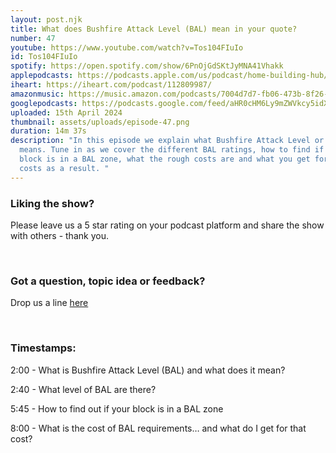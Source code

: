 ```yaml
---
layout: post.njk
title: What does Bushfire Attack Level (BAL) mean in your quote?
number: 47
youtube: https://www.youtube.com/watch?v=Tos104FIuIo
id: Tos104FIuIo
spotify: https://open.spotify.com/show/6PnOjGdSKtJyMNA41Vhakk
applepodcasts: https://podcasts.apple.com/us/podcast/home-building-hub/id1681936589
iheart: https://iheart.com/podcast/112809987/
amazonmusic: https://music.amazon.com/podcasts/7004d7d7-fb06-473b-8f26-8ce9992cac11
googlepodcasts: https://podcasts.google.com/feed/aHR0cHM6Ly9mZWVkcy5idXp6c3Byb3V0LmNvbS8yMTM5MTU1LnJzcw==
uploaded: 15th April 2024
thumbnail: assets/uploads/episode-47.png
duration: 14m 37s
description: "In this episode we explain what Bushfire Attack Level or “BAL”
  means. Tune in as we cover the different BAL ratings, how to find if your
  block is in a BAL zone, what the rough costs are and what you get for those
  costs as a result. "
---
```

### Liking the show?

Please leave us a 5 star rating on your podcast platform and share the show with others - thank you.

<br>

### Got a question, topic idea or feedback?

Drop us a line <a href="/contact" id="contact-us" target="_blank">here</a>

<br>

### Timestamps:

2:00 - What is Bushfire Attack Level (BAL) and what does it mean? 

2:40 - What level of BAL are there? 

5:45 - How to find out if your block is in a BAL zone

8:00 - What is the cost of BAL requirements… and what do I get for that cost?